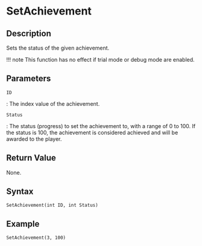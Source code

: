 # SetAchievement

## Description
Sets the status of the given achievement.

!!! note
    This function has no effect if trial mode or debug mode are enabled.

## Parameters
`ID`

:   The index value of the achievement.

`Status`

:   The status (progress) to set the achievement to, with a range of 0 to 100. If the status is 100, the achievement is considered achieved and will be awarded to the player.

## Return Value
None.

## Syntax
```
SetAchievement(int ID, int Status)
```

## Example
```
SetAchievement(3, 100)
```
